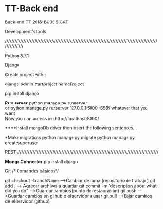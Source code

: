# TT-Back end
Back-end TT 2018-B039 SICAT


Development's tools


///////////////////////////////////////////////////////////////////////////////////////////////////////////////

 Python 3.7.1
 
 Django 
 
 Create project with :
 
 django-admin startproject nameProject
 
 
 pip install django
 
 **Run server**
 python manage.py runserver  
 or
 python manage.py runserver 127.0.0.1:5000
                                      :8585 whatever that you want           
 Now you can access in :
 http://localhost:8000/
 
 ****Install mongoDb driver then insert the following sentences...
 
 *Make migrations
 python manage.py migrate
 python manage.py createsuperuser
 
 REST
////////////////////////////////////////////////////////////////////////////////////////////




 
 **Mongo Connector**
 pip install djongo
 
 
 
 Git /* Comandos básicos*/
 
 git checkout -branchName             -->Cambiar de rama (repositorio de trabajo )
 git add .            --> Agregar archivos a guardar
 git commit -m "description about what did you do"         --> Guardar cambios (punto de restauración)
 git push         -->Guardar cambios en github o el servidor a usar
 git pull      -->Bajar cambios de el servidor (github)
